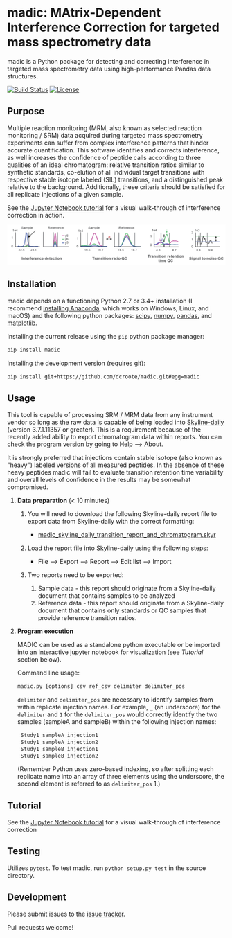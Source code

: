 # madic: MAtrix-Dependent Interference Correction for targeted mass spectrometry data
madic is a Python package for detecting and correcting interference in targeted mass spectrometry data using high-performance Pandas data structures.

[![Build Status](https://travis-ci.org/dcroote/madic.svg?branch=master)](https://travis-ci.org/dcroote/madic)
[![License](https://img.shields.io/badge/license-BSD%20%20(3--clause)-blue.svg)](https://github.com/dcroote/madic/blob/master/LICENSE)

## Purpose
Multiple reaction monitoring (MRM, also known as selected reaction monitoring / SRM) data acquired during targeted mass spectrometry experiments can suffer from complex interference patterns that hinder accurate quantification. This software identifies and corrects interference, as well increases the confidence of peptide calls according to three qualities of an ideal chromatogram: relative transition ratios similar to synthetic standards, co-elution of all individual target transitions with respective stable isotope labeled (SIL) transitions, and a distinguished peak relative to the background. Additionally, these criteria should be satisfied for all replicate injections of a given sample.

See the [Jupyter Notebook tutorial](examples/tutorial.ipynb) for a visual walk-through of interference correction in action.
<p align="center">
<img src="static/overview.png" />
</p>

## Installation

madic depends on a functioning Python 2.7 or 3.4+ installation (I recommend [installing Anaconda](https://conda.io/docs/user-guide/install/index.html), which works on Windows, Linux, and macOS) and the following python packages: [scipy](https://scipy.org/), [numpy](http://www.numpy.org/), [pandas](https://pandas.pydata.org/), and [matplotlib](https://matplotlib.org/).

Installing the current release using the `pip` python package manager:

```bash
pip install madic
```

Installing the development version (requires git):

```bash
pip install git+https://github.com/dcroote/madic.git#egg=madic
```

## Usage

This tool is capable of processing SRM / MRM data from any instrument vendor so long as the raw data is capable of being loaded into [Skyline-daily](https://skyline.ms/project/home/software/Skyline/daily/begin.view?) (version 3.7.1.11357 or greater). This is a requirement because of the recently added ability to export chromatogram data within reports. You can check the program version by going to Help --> About. 

It is strongly preferred that injections contain stable isotope (also known as "heavy") labeled versions of all measured peptides. In the absence of these heavy peptides madic will fail to evaluate transition retention time variability and overall levels of confidence in the results may be somewhat compromised.

1. **Data preparation** (< 10 minutes)

    1. You will need to download the following Skyline-daily report file to export data from Skyline-daily with the correct formatting:
        + [madic_skyline_daily_transition_report_and_chromatogram.skyr](https://raw.githubusercontent.com/dcroote/madic/master/static/madic_skyline_daily_transition_report_and_chromatogram.skyr)

    2. Load the report file into Skyline-daily using the following steps:
        + File --> Export --> Report --> Edit list --> Import

    3. Two reports need to be exported:
        1. Sample data - this report should originate from a Skyline-daily document that contains samples to be analyzed
        2. Reference data - this report should originate from a Skyline-daily document that contains only standards or QC samples that provide reference transition ratios.

2. **Program execution**

    MADIC can be used as a standalone python executable or be imported into an interactive jupyter notebook for visualization (see *Tutorial* section below).

    Command line usage:

    ```python
    madic.py [options] csv ref_csv delimiter delimiter_pos
    ```
    
    `delimiter` and `delimiter_pos` are necessary to identify samples from within replicate injection names. For example, `_` (an underscore) for the `delimiter` and `1` for the `delimiter_pos` would correctly identify the two samples (sampleA and sampleB) within the following injection names:

        Study1_sampleA_injection1
        Study1_sampleA_injection2
        Study1_sampleB_injection1
        Study1_sampleB_injection2

    (Remember Python uses zero-based indexing, so after splitting each replicate name into an array of three elements using the underscore, the second element is referred to as `delimiter_pos` 1.)

## Tutorial

See the [Jupyter Notebook tutorial](examples/tutorial.ipynb) for a visual walk-through of interference correction

## Testing

Utilizes `pytest`. To test madic, run `python setup.py test` in the source directory.

## Development

Please submit issues to the [issue tracker](https://github.com/dcroote/madic/issues).

Pull requests welcome!
